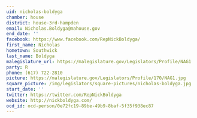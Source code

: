 ```yaml
---
uid: nicholas-boldyga
chamber: house
district: house-3rd-hampden
email: Nicholas.Boldyga@mahouse.gov
end_date: ''
facebook: https://www.facebook.com/RepNickBoldyga/
first_name: Nicholas
hometown: Southwick
last_name: Boldyga
malegislature_url: https://malegislature.gov/Legislators/Profile/NAG1
party: R
phone: (617) 722-2810
picture: https://malegislature.gov/Legislators/Profile/170/NAG1.jpg
square_picture: /img/legislators/square-pictures/nicholas-boldyga.jpg
start_date: ''
twitter: https://twitter.com/RepNickBoldyga
website: http://nickboldyga.com/
ocd_id: ocd-person/0e72fc19-89be-49b9-8baf-5f35f938ec87
---
```


